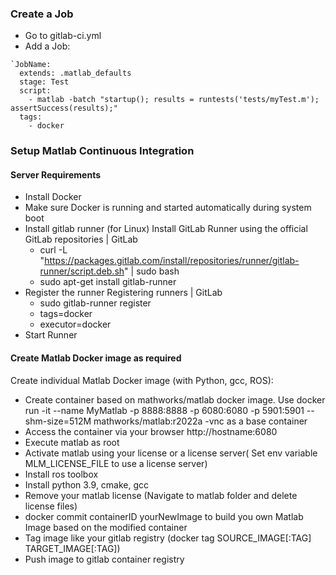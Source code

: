 ### Create a Job

- Go to gitlab-ci.yml
- Add a Job:

```
`JobName:
  extends: .matlab_defaults
  stage: Test
  script:
    - matlab -batch "startup(); results = runtests('tests/myTest.m'); assertSuccess(results);"
  tags:
    - docker
```



### Setup Matlab Continuous Integration
#### Server Requirements
-	Install Docker
-	Make sure Docker is running and started automatically during system boot
-	Install gitlab runner (for Linux) Install GitLab Runner using the official GitLab repositories | GitLab
	-	curl -L "https://packages.gitlab.com/install/repositories/runner/gitlab-runner/script.deb.sh" | sudo bash
	-	sudo apt-get install gitlab-runner
-	Register the runner Registering runners | GitLab
	-	sudo gitlab-runner register
	-	tags=docker
	-	executor=docker
-	Start Runner


#### Create Matlab Docker image as required
Create individual Matlab Docker image (with Python, gcc, ROS):
-	Create container based on mathworks/matlab docker image. Use docker run -it  --name MyMatlab -p 8888:8888 -p 6080:6080 -p 5901:5901 --shm-size=512M mathworks/matlab:r2022a -vnc as a base container
-	Access the container via your browser http://hostname:6080
-	Execute matlab as root
-	Activate matlab using your license or a license server( Set env variable MLM_LICENSE_FILE to use a license server)
-	Install ros toolbox
-	Install python 3.9,  cmake, gcc
-	Remove your matlab license (Navigate to matlab folder and delete license files)
-	docker commit containerID  yourNewImage to build you own Matlab Image based on the modified container
-	Tag image like your gitlab registry (docker tag SOURCE_IMAGE[:TAG] TARGET_IMAGE[:TAG])
-	Push image to gitlab container registry
